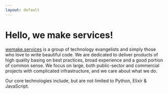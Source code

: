 ```yaml
---
layout: default
---
```


# Hello, we make services!

[wemake.services](http://wemake.services) is a group of technology evangelists and simply those who love to write beautiful code. We are dedicated to deliver products of high quality basing on best practices, broad experience and a good portion of common sense. We focus on large, both public-sector and commercial projects with complicated infrastructure, and we care about what we do.

Our core technologies include, but are not limited to Python, Elixir & JavaScript.
